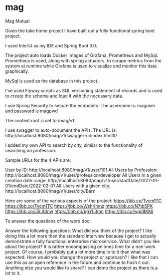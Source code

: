 # mag
Mag Mutual

Given the take home project I have built out a fully functional spring boot project.

I used IntelliJ as my IDE and Spring Boot 3.0.

The project auto loads Docker images of Grafana, Prometheus and MySql.
Prometheus is used, along with spring actuators, to scrape metrics from the system at runtime while Grafana is used to visualize and monitor this data graphically.

MySql is used as the database in this project.

I've used Flyway scripts as SQL versioning statement of records and is used to create the schema and load it with the necessary data.

I use Spring Security to secure the endpoints.
The username is: maguser and password is magpwd

The context root is set to /mag/v1

I use swagger to auto-document the APIs.
The URL is: http://localhost:8080/mag/v1/swagger-ui/index.html#/

I added my own API to search by city, similar to the functionality of searching on profession.

Sample URLs for the 4 APIs are:

User by ID: http://localhost:8080/mag/v1/user/101
All Users by Profession: http://localhost:8080/mag/v1/user/profession/developer
All Users in a given creation date range:  http://localhost:8080/mag/v1/user/startDate/2022-01-01/endDate/2022-02-01
All Users with a given city: http://localhost:8080/mag/v1/user/city/Bern

Here are some of the various aspects of the project:
https://ibb.co/Tvcm1TC
https://ibb.co/Tvcm1TC
https://ibb.co/WshKmnz
https://ibb.co/N7tb5PK
https://ibb.co/J5L94nw
https://ibb.co/bgYL3mn
https://ibb.co/wgjdMX6

To answer the questions of the word doc:

Answer the following questions:
What did you think of the project? I like doing this a lot more than the standard interview because I get to actually demonstrate a fully functional enterprise microservice.
What didn’t you like about the project? It is rather encompassing on ones time for a non-work project. Of course, I probably put a lot more time in to it than what was expected.
How would you change the project or approach? I like that I can use this as an open reference in the future and continue to flush it out.
Anything else you would like to share? I can demo the project as there is a lot to it.